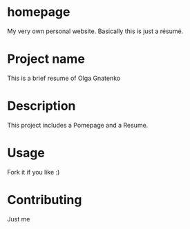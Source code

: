 # homepage
My very own personal website. Basically this is just a résumé.

# Project name
This is a brief resume of Olga Gnatenko

# Description
This project includes a Рomepage and a Resume. 

# Usage
Fork it if you like :)

# Contributing
Just me 
